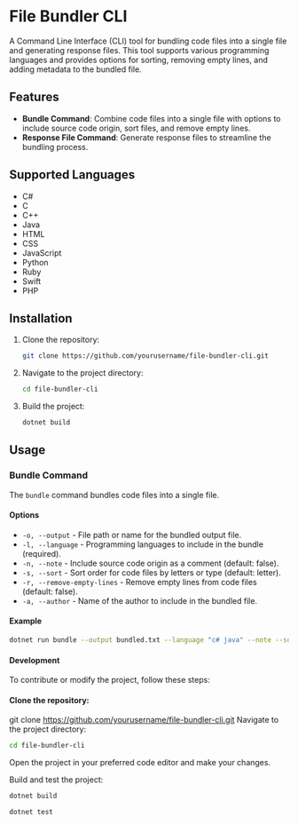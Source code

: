 # File Bundler CLI

A Command Line Interface (CLI) tool for bundling code files into a single file and generating response files. This tool supports various programming languages and provides options for sorting, removing empty lines, and adding metadata to the bundled file.

## Features

- **Bundle Command**: Combine code files into a single file with options to include source code origin, sort files, and remove empty lines.
- **Response File Command**: Generate response files to streamline the bundling process.

## Supported Languages

- C#
- C
- C++
- Java
- HTML
- CSS
- JavaScript
- Python
- Ruby
- Swift
- PHP

## Installation

1. Clone the repository:
    ```sh
    git clone https://github.com/yourusername/file-bundler-cli.git
    ```

2. Navigate to the project directory:
    ```sh
    cd file-bundler-cli
    ```

3. Build the project:
    ```sh
    dotnet build
    ```

## Usage

### Bundle Command

The `bundle` command bundles code files into a single file.

#### Options

- `-o, --output` - File path or name for the bundled output file.
- `-l, --language` - Programming languages to include in the bundle (required).
- `-n, --note` - Include source code origin as a comment (default: false).
- `-s, --sort` - Sort order for code files by letters or type (default: letter).
- `-r, --remove-empty-lines` - Remove empty lines from code files (default: false).
- `-a, --author` - Name of the author to include in the bundled file.

#### Example



```sh
dotnet run bundle --output bundled.txt --language "c# java" --note --sort type --remove-empty-lines --author "Your Name"
```
#### Development
To contribute or modify the project, follow these steps:

#### Clone the repository:


git clone https://github.com/yourusername/file-bundler-cli.git
Navigate to the project directory:

```sh
cd file-bundler-cli
```
Open the project in your preferred code editor and make your changes.

Build and test the project:
```sh
dotnet build
```
```sh
dotnet test
```
